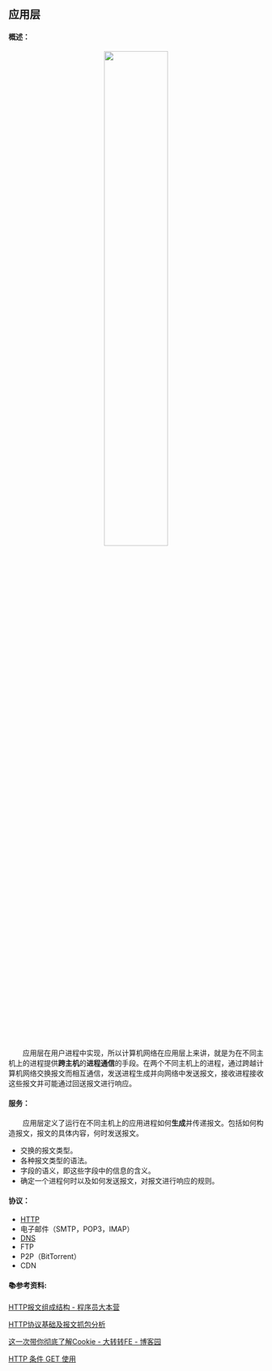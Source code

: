 ## 应用层

#### 概述：

 <div align=center>
    <img src="http://ww4.sinaimg.cn/large/006tNc79ly1g3b9mgvutlj30h80cuaaa.jpg" width="50%"/>
    <br>
 </div>
 
&emsp;&emsp;应用层在用户进程中实现，所以计算机网络在应用层上来讲，就是为在不同主机上的进程提供**跨主机**的**进程通信**的手段。在两个不同主机上的进程，通过跨越计算机网络交换报文而相互通信，发送进程生成并向网络中发送报文，接收进程接收这些报文并可能通过回送报文进行响应。

#### 服务：

&emsp;&emsp;应用层定义了运行在不同主机上的应用进程如何**生成**并传递报文。包括如何构造报文，报文的具体内容，何时发送报文。

* 交换的报文类型。
* 各种报文类型的语法。
* 字段的语义，即这些字段中的信息的含义。
* 确定一个进程何时以及如何发送报文，对报文进行响应的规则。

#### 协议：

* [HTTP](HTTP.md)
* 电子邮件（SMTP，POP3，IMAP）
* [DNS](DNS.md)
* FTP
* P2P（BitTorrent）
* CDN

#### 📚参考资料:

[HTTP报文组成结构 - 程序员大本营](http://www.pianshen.com/article/8039276632/)  

[HTTP协议基础及报文抓包分析](http://baijiahao.baidu.com/s?id=1596966404370818881&wfr=spider&for=pc)  

[这一次带你彻底了解Cookie - 大转转FE - 博客园](https://www.cnblogs.com/zhuanzhuanfe/p/8010854.html)  

[HTTP 条件 GET 使用](http://www.mamicode.com/info-detail-2371275.html)
